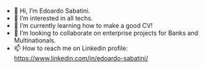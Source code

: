 - 👋 Hi, I’m Edoardo Sabatini.
- 👀 I’m interested in all techs.
- 🌱 I’m currently learning how to make a good CV!
- 💞️ I’m looking to collaborate on enterprise projects for Banks and Multinationals.
- 📫 How to reach me on Linkedin profile: https://www.linkedin.com/in/edoardo-sabatini/

<!---
RunMyProject/RunMyProject is a ✨ special ✨ repository because its `README.md` (this file) appears on your GitHub profile.
You can click the Preview link to take a look at your changes.
--->
